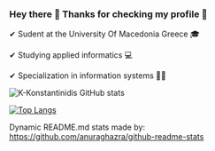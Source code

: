 ### Hey there 👋 Thanks for checking my profile 🤗

✔ Sudent at the University Of Macedonia Greece 🎓

✔ Studying applied informatics 💻

✔ Specialization in information systems 👨‍💻

![K-Konstantinidis GitHub stats](https://github-readme-stats.vercel.app/api?username=K-Konstantinidis&show_icons=true&theme=blue-green)

[![Top Langs](https://github-readme-stats.vercel.app/api/top-langs/?username=K-Konstantinidis)](https://github.com/anuraghazra/github-readme-stats)

Dynamic README.md stats made by: https://github.com/anuraghazra/github-readme-stats


